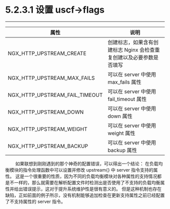 # 5.2.3.1 设置 uscf->flags
***

|属性|说明|
| ------------- | ------------- |
|NGX\_HTTP\_UPSTREAM\_CREATE|创建标志，如果含有创建标志 Nginx 会检查重复创建以及必要参数是否填写|
|NGX\_HTTP\_UPSTREAM\_MAX\_FAILS|可以在 server 中使用 max\_fails 属性|
|NGX\_HTTP\_UPSTREAM\_FAIL\_TIMEOUT|可以在 server 中使用 fail\_timeout 属性|
|NGX\_HTTP\_UPSTREAM\_DOWN|可以在 server 中使用 down 属性|
|NGX\_HTTP\_UPSTREAM\_WEIGHT|可以在 server 中使用 weight 属性|
|NGX\_HTTP\_UPSTREAM\_BACKUP|可以在 server 中使用 backup 属性|

&emsp;&emsp;
如果联想到刚刚遇到的那个神奇的配置错误，可以得出一个结论：
在负载均衡模块的指令处理函数中可以设置并修改 upstream{} 中 server 指令支持的属性。
这是一个很重要的性质，因为不同的负载均衡模块对各种属性的支持情况都是不一样的，那么就需要在解析配置文件时检测出是否使用了不支持的负载均衡属性并给出错误提示，这对于提升系统维护性是很有意义的。
但是这种机制也存在缺陷，正如前面的例子所示，没有机制能够追加检查在更新支持属性之前已经配置了不支持属性的 server 指令。